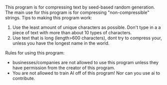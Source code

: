 This program is for compressing text by seed-based random generation.
The main use for this program is for compressing "non-compressible" strings.
Tips to making this program work:
1. Use the least amount of unique characters as possible. Don't type in a a piece of text with more than about 10 types of characters.
2. Use text that is long (length>600 characters), dont try to compress your, unless you have the longest name in the world.

Rules for using this program:
- businesses/companies are not allowed to use this program unless they have permission from the creator of this program.
- You are not allowed to train AI off of this program! Nor can you use ai to contribute.